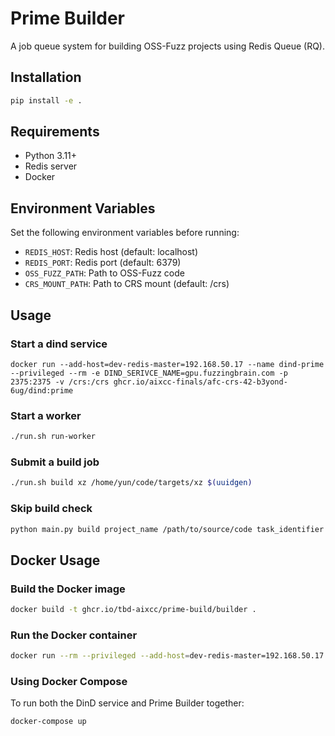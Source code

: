 # Prime Builder

A job queue system for building OSS-Fuzz projects using Redis Queue (RQ).

## Installation

```bash
pip install -e .
```

## Requirements

- Python 3.11+
- Redis server
- Docker

## Environment Variables

Set the following environment variables before running:

- `REDIS_HOST`: Redis host (default: localhost)
- `REDIS_PORT`: Redis port (default: 6379)
- `OSS_FUZZ_PATH`: Path to OSS-Fuzz code
- `CRS_MOUNT_PATH`: Path to CRS mount (default: /crs)

## Usage

### Start a dind service

```
docker run --add-host=dev-redis-master=192.168.50.17 --name dind-prime --privileged --rm -e DIND_SERIVCE_NAME=gpu.fuzzingbrain.com -p 2375:2375 -v /crs:/crs ghcr.io/aixcc-finals/afc-crs-42-b3yond-6ug/dind:prime
```

### Start a worker

```bash
./run.sh run-worker
```

### Submit a build job

```bash
./run.sh build xz /home/yun/code/targets/xz $(uuidgen)
```

### Skip build check

```bash
python main.py build project_name /path/to/source/code task_identifier --skip-check
```

## Docker Usage

### Build the Docker image

```bash
docker build -t ghcr.io/tbd-aixcc/prime-build/builder .
```

### Run the Docker container

```bash
docker run --rm --privileged --add-host=dev-redis-master=192.168.50.17 -v $(pwd)/data:/data -v /crs:/crs --env-file .env ghcr.io/tbd-aixcc/prime-build/builder
```

### Using Docker Compose

To run both the DinD service and Prime Builder together:

```bash
docker-compose up
```
